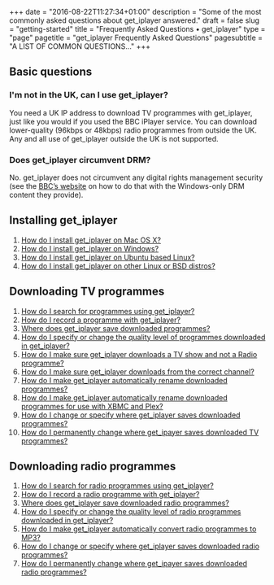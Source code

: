 +++
date = "2016-08-22T11:27:34+01:00"
description = "Some of the most commonly asked questions about get_iplayer answered."
draft = false
slug = "getting-started"
title = "Frequently Asked Questions • get_iplayer"
type = "page"
pagetitle = "get_iplayer Frequently Asked Questions"
pagesubtitle = "A LIST OF COMMON QUESTIONS..."
+++

## Basic questions

### I'm not in the UK, can I use get_iplayer?

You need a UK IP address to download TV programmes with get_iplayer, just like you would if you used the BBC iPlayer service. You can download lower-quality (96kbps or 48kbps) radio programmes from outside the UK. Any and all use of get_iplayer outside the UK is not supported.

### Does get_iplayer circumvent DRM?

No. get_iplayer does not circumvent any digital rights management security (see the [BBC’s website](http://news.bbc.co.uk/1/hi/technology/6944830.stm) on how to do that with the Windows-only DRM content they provide).

## Installing get_iplayer

1.  [How do I install get_iplayer on Mac OS X?](/downloads/mac-os-x/)
2.  [How do I install get_iplayer on Windows?](/downloads/windows/)
3.  [How do I install get_iplayer on Ubuntu based Linux?](/downloads/ubuntu/)
4.  [How do I install get_iplayer on other Linux or BSD distros?](/downloads/#more-installation-guides)

## Downloading TV programmes

1. [How do I search for programmes using get_iplayer?](/guides/tv-download-guide/#how-do-i-search-for-programmes-using-get-iplayer)
2. [How do I record a programme with get_iplayer?](/guides/tv-download-guide/#how-do-i-record-a-programme-with-get-iplayer)
3. [Where does get_iplayer save downloaded programmes?](/guides/tv-download-guide/#where-does-get-iplayer-save-downloaded-programmes)
4. [How do I specify or change the quality level of programmes downloaded in get_iplayer?](/guides/tv-download-guide/#how-do-i-specify-or-change-the-quality-level-of-programmes-downloaded-in-get-iplayer)
5. [How do I make sure get_iplayer downloads a TV show and not a Radio programme?](/guides/tv-download-guide/#how-do-i-make-sure-get-iplayer-downloads-a-tv-show-and-not-a-radio-programme)
6. [How do I make sure get_iplayer downloads from the correct channel?](/guides/tv-download-guide/#how-do-i-make-sure-get-iplayer-downloads-from-the-correct-channel)
7. [How do I make get_iplayer automatically rename downloaded programmes?](/guides/tv-download-guide/#how-do-i-make-get-iplayer-automatically-rename-downloaded-programmes)
8. [How do I make get_iplayer automatically rename downloaded programmes for use with XBMC and Plex?](/guides/tv-download-guide/#how-do-i-make-get-iplayer-automatically-rename-downloaded-programmes-for-use-with-xbmc-and-plex)
9. [How do I change or specify where get_iplayer saves downloaded programmes?](/guides/tv-download-guide/#how-do-i-change-or-specify-where-get-iplayer-saves-downloaded-programmes)
10. [How do I permanently change where get_ipayer saves downloaded TV programmes?](/guides/tv-download-guide/#how-do-i-permanently-change-where-get-ipayer-saves-downloaded-tv-programmes)

## Downloading radio programmes

1. [How do I search for radio programmes using get_iplayer?](/guides/radio-download-guide/#how-do-i-search-for-radio-programmes-using-get-iplayer)
1. [How do I record a radio programme with get_iplayer?](/guides/radio-download-guide/#how-do-i-record-a-radio-programme-with-get-iplayer)
1. [Where does get_iplayer save downloaded radio programmes?](/guides/radio-download-guide/#where-does-get-iplayer-save-downloaded-radio-programmes)
1. [How do I specify or change the quality level of radio programmes downloaded in get_iplayer?](/guides/radio-download-guide/#how-do-i-specify-or-change-the-quality-level-of-radio-programmes-downloaded-in-get-iplayer)
1. [How do I make get_iplayer automatically convert radio programmes to MP3?](/guides/radio-download-guide/#how-do-i-make-get-iplayer-automatically-convert-radio-programmes-to-mp3)
1. [How do I change or specify where get_iplayer saves downloaded radio programmes?](/guides/radio-download-guide/#how-do-i-change-or-specify-where-get-iplayer-saves-downloaded-radio-programmes)
1. [How do I permanently change where get_ipayer saves downloaded radio programmes?](/guides/radio-download-guide/#how-do-i-permanently-change-where-get-ipayer-saves-downloaded-radio-programmes)